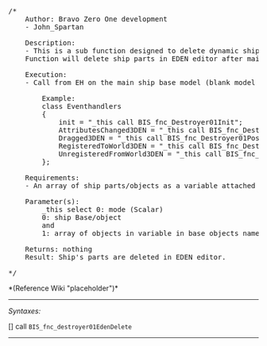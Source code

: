 <pre>/*
	Author: Bravo Zero One development
	- John_Spartan

	Description:
	- This is a sub function designed to delete dynamic ships (multi-part structure) in EDEN editor. Ship consists of multiple sub-objects that are linked together based on precise memory point positions in 3D space.
	Function will delete ship parts in EDEN editor after main object is deleted.

	Execution:
	- Call from EH on the main ship base model (blank model with memory points and reference config).

		Example:
		class Eventhandlers
		{
			init = "_this call BIS_fnc_Destroyer01Init";								//main init fnc, will assemble ship in game
			AttributesChanged3DEN = "_this call BIS_fnc_Destroyer01EdenInit";			//function to update objects position in EDEN editor if attributes changed by player
			Dragged3DEN = "_this call BIS_fnc_Destroyer01PosUpdate";					//function to update objects position in EDEN editor if attributes changed by player
			RegisteredToWorld3DEN = "_this call BIS_fnc_Destroyer01EdenInit";			//initial EDEN init fnc (main init is still called)
			UnregisteredFromWorld3DEN = "_this call BIS_fnc_Destroyer01EdenDelete";		//function  to delete all ship objects in EDEN editor
		};

	Requirements:
	- An array of ship parts/objects as a variable attached to main ship base. This array is created by main BIS_fnc_Destroyer01Init.

	Parameter(s):
		_this select 0: mode (Scalar)
		0: ship Base/object
		and
		1: array of objects in variable in base objects name-space ["bis_carrierParts", []];

	Returns: nothing
	Result: Ship's parts are deleted in EDEN editor.

*/</pre>*(Reference Wiki "placeholder")*<!-- Remove this after fill-in -->


---
*Syntaxes:*

[] call `BIS_fnc_destroyer01EdenDelete`

---
